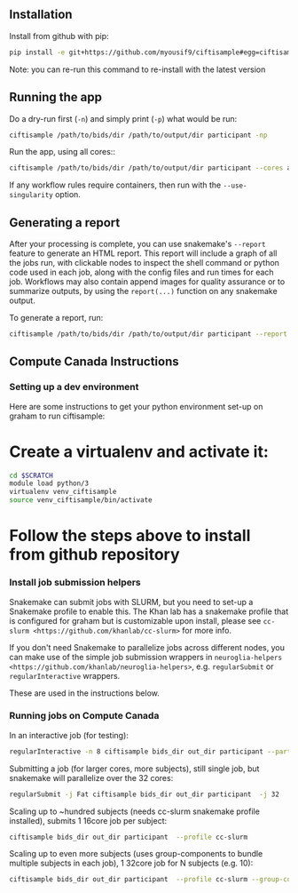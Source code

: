 ## Installation

Install from github with pip:

```bash
pip install -e git+https://github.com/myousif9/ciftisample#egg=ciftisample
```

Note: you can re-run this command to re-install with the latest version

## Running the app

Do a dry-run first (`-n`) and simply print (`-p`) what would be run:

```bash
ciftisample /path/to/bids/dir /path/to/output/dir participant -np
```

Run the app, using all cores::

```bash
ciftisample /path/to/bids/dir /path/to/output/dir participant --cores all
```

If any workflow rules require containers, then run with the `--use-singularity` option.

## Generating a report

After your processing is complete, you can use snakemake's `--report` feature to generate
an HTML report. This report will include a graph of all the jobs run, with clickable nodes
to inspect the shell command or python code used in each job, along with the config files and
run times for each job. Workflows may also contain append images for quality assurance or to
summarize outputs, by using the `report(...)` function on any snakemake output.

To generate a report, run:

```bash
ciftisample /path/to/bids/dir /path/to/output/dir participant --report
```

## Compute Canada Instructions

### Setting up a dev environment

Here are some instructions to get your python environment set-up on graham to run ciftisample:

# Create a virtualenv and activate it:

```bash
cd $SCRATCH
module load python/3
virtualenv venv_ciftisample
source venv_ciftisample/bin/activate
```

# Follow the steps above to install from github repository

### Install job submission helpers

Snakemake can submit jobs with SLURM, but you need to set-up a Snakemake profile to enable this. The Khan lab has a
snakemake profile that is configured for graham but is customizable upon install, please see `cc-slurm <https://github.com/khanlab/cc-slurm>` for more info.

If you don't need Snakemake to parallelize jobs across different nodes, you can make use of the simple job submission wrappers in `neuroglia-helpers <https://github.com/khanlab/neuroglia-helpers>`, e.g. `regularSubmit` or `regularInteractive` wrappers.

These are used in the instructions below.

### Running jobs on Compute Canada

In an interactive job (for testing):

```bash
regularInteractive -n 8 ciftisample bids_dir out_dir participant --participant_label 001 -j 8
```

Submitting a job (for larger cores, more subjects), still single job, but snakemake will parallelize over the 32 cores:

```bash
regularSubmit -j Fat ciftisample bids_dir out_dir participant  -j 32
```

Scaling up to ~hundred subjects (needs cc-slurm snakemake profile installed), submits 1 16core job per subject:

```bash
ciftisample bids_dir out_dir participant  --profile cc-slurm
```

Scaling up to even more subjects (uses group-components to bundle multiple subjects in each job), 1 32core job for N subjects (e.g. 10):

```bash
ciftisample bids_dir out_dir participant  --profile cc-slurm --group-components subj=10
```